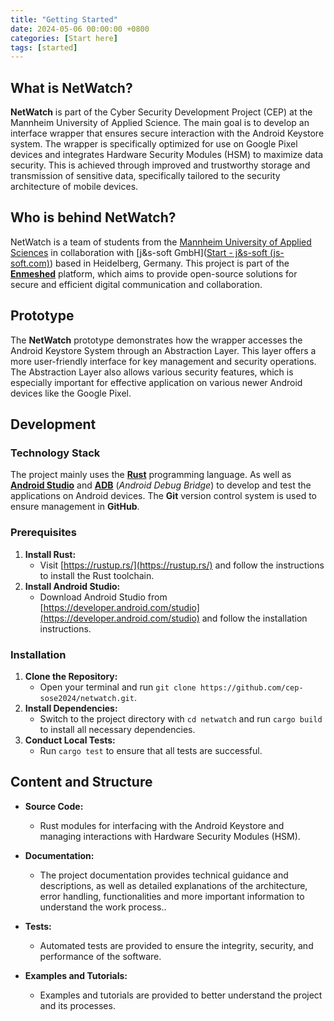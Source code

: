 ```yaml
---
title: "Getting Started"
date: 2024-05-06 00:00:00 +0800
categories: [Start here]
tags: [started]
---
```


## What is NetWatch?

**NetWatch** is part of the Cyber Security Development Project (CEP) at the Mannheim University of Applied Science. The main goal is to develop an interface wrapper that ensures secure interaction with the Android Keystore system. The wrapper is specifically optimized for use on Google Pixel devices and integrates Hardware Security Modules (HSM) to maximize data security. This is achieved through improved and trustworthy storage and transmission of sensitive data, specifically tailored to the security architecture of mobile devices.

## Who is behind NetWatch?

NetWatch is a team of students from the [Mannheim University of Applied Sciences](https://www.english.hs-mannheim.de/the-university.html) in collaboration with [j&s-soft GmbH]([Start - j&s-soft (js-soft.com)](https://www.js-soft.com/)) based in Heidelberg, Germany. This project is part of the  [**Enmeshed**](https://enmeshed.de/en/) platform, which aims to provide open-source solutions for secure and efficient digital communication and collaboration.

## Prototype

The **NetWatch** prototype demonstrates how the wrapper accesses the Android Keystore System through an Abstraction Layer. This layer offers a more user-friendly interface for key management and security operations. The Abstraction Layer also allows various security features, which is especially important for effective application on various newer Android devices like the Google Pixel. 

## Development

### Technology Stack

The project mainly uses the [**Rust**](https://www.rust-lang.org/) programming language. As well as [**Android Studio**](https://developer.android.com/studio?hl=en)  and  [**ADB**](https://developer.android.com/tools/adb?hl=en) (*Android Debug Bridge*) to develop and test the applications on Android devices. The **Git** version control system is used to ensure management in **GitHub**.

### Prerequisites

1. **Install Rust:**
   - Visit [https://rustup.rs/](https://rustup.rs/) and follow the instructions to install the Rust toolchain.
2. **Install Android Studio:**
   - Download Android Studio from [https://developer.android.com/studio](https://developer.android.com/studio) and follow the installation instructions.

### Installation

1. **Clone the Repository:**
   - Open your terminal and run `git clone https://github.com/cep-sose2024/netwatch.git`.
2. **Install Dependencies:**
   - Switch to the project directory with `cd netwatch` and run `cargo build` to install all necessary dependencies.
3. **Conduct Local Tests:**
   - Run `cargo test` to ensure that all tests are successful.

## Content and Structure

- **Source Code:**
  - Rust modules for interfacing with the Android Keystore and managing interactions with Hardware Security Modules (HSM).

- **Documentation:**
  - The project documentation provides technical guidance and descriptions, as well as detailed explanations of the architecture, error handling, functionalities and more important information to understand the work process..

- **Tests:**
  - Automated tests are provided to ensure the integrity, security, and performance of the software.

- **Examples and Tutorials:**
  - Examples and tutorials are provided to better understand the project and its processes.
